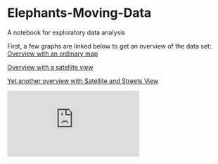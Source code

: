 # Elephants-Moving-Data
A notebook for exploratory data analysis

First, a few graphs are linked below to get an overview of the data set:
[Overview with an ordinary map](https://timom2110.github.io/Elephants-Moving-Data/map_chart.html)

[Overview with a satellite view](https://timom2110.github.io/Elephants-Moving-Data/map_chart2.html)

[Yet another overview with Satellite and Streets View](https://timom2110.github.io/Elephants-Moving-Data/map_chart3.html)

![Image](https://github.com/TimoM2110/Elephants-Moving-Data/blob/master/map_chart.html)
